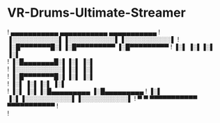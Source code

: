 # VR-Drums-Ultimate-Streamer


!   ▄▄▄▄▄▄▄▄▄▄▄  ▄▄▄▄▄▄▄▄▄▄▄  ▄▄▄▄▄▄▄▄▄▄▄ 
!  ▐░░░░░░░░░░░▌▐░░░░░░░░░░░▌▐░░░░░░░░░░░▌
!  ▐░█▀▀▀▀▀▀▀█░▌▐░█▀▀▀▀▀▀▀▀▀ ▐░█▀▀▀▀▀▀▀▀▀ 
!  ▐░▌       ▐░▌▐░▌          ▐░▌          
!  ▐░█▄▄▄▄▄▄▄█░▌▐░▌          ▐░▌          
!  ▐░░░░░░░░░░░▌▐░▌          ▐░▌          
!  ▐░█▀▀▀▀▀▀▀█░▌▐░▌          ▐░▌          
!  ▐░▌       ▐░▌▐░▌          ▐░▌          
!  ▐░▌       ▐░▌▐░█▄▄▄▄▄▄▄▄▄ ▐░█▄▄▄▄▄▄▄▄▄ 
!  ▐░▌       ▐░▌▐░░░░░░░░░░░▌▐░░░░░░░░░░░▌
!   ▀         ▀  ▀▀▀▀▀▀▀▀▀▀▀  ▀▀▀▀▀▀▀▀▀▀▀ 
!                                         
!                                


